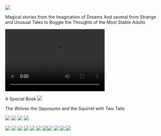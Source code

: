 

![](images/sometrainTT.png)


      
Magical stories from the Imagination of Dreams
And several from Strange and Unusual Tales to Boggle the Thoughts of the Most Stable Adults

<video src="http://kidsbooksandfun.com/Video/cookiemonster.avi" width="320" height="200" controls preload></video>

A Special Book
![](images/wolves.png)

<source src="https://github.com/archangelstv/Kids-Books-and-Fun/Video/cookiemonster.avi" /> <source src="https://github.com/archangelstv/kidsbooksandfun/Video/cookiemonster.avi" />


The Wolves the Opposums and the Squirrel with Two Tails

<source src="https://http://archangelstv.github.io/kidsbooksandfun/Video/cookiemonster.avi" />

![](images/RingofSkeletons.jpg) ![](images/curse.jpg) ![](images/Bridge1.jpg) ![](images/godivawhata.jpg)

![](images/lady.jpg) ![](images/searchblackrose.jpg) ![](images/wizard.jpg) ![](images/tomturkey.jpg) 
![](images/unicorns.jpg)  ![](images/treasure.jpg) ![](images/summer.jpg)![](images/blackcats.jpg)
![](images/skeleton.png) ![](images/shipBirds.png) ![](images/cattmouseM.png)
